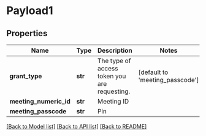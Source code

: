 # Payload1

## Properties
Name | Type | Description | Notes
------------ | ------------- | ------------- | -------------
**grant_type** | **str** | The type of access token you are requesting. | [default to 'meeting_passcode']
**meeting_numeric_id** | **str** | Meeting ID | 
**meeting_passcode** | **str** | Pin | 

[[Back to Model list]](../README.md#documentation-for-models) [[Back to API list]](../README.md#documentation-for-api-endpoints) [[Back to README]](../README.md)


